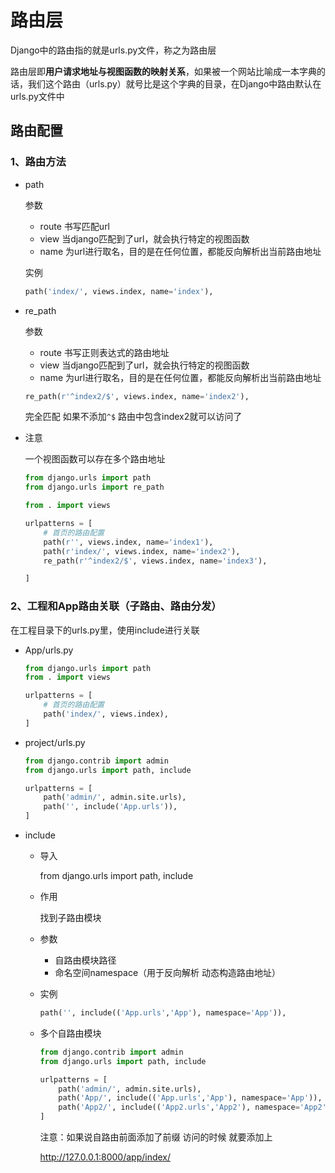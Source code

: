 # 路由层

Django中的路由指的就是urls.py文件，称之为路由层

路由层即**用户请求地址与视图函数的映射关系**，如果被一个网站比喻成一本字典的话，我们这个路由（urls.py）就号比是这个字典的目录，在Django中路由默认在urls.py文件中



## 路由配置

### 1、路由方法

+ path

  参数

  + route  书写匹配url
  + view   当django匹配到了url，就会执行特定的视图函数
  + name  为url进行取名，目的是在任何位置，都能反向解析出当前路由地址

  实例

  ```python
  path('index/', views.index, name='index'),
  ```

+ re_path

  参数

  + route  书写正则表达式的路由地址
  + view   当django匹配到了url，就会执行特定的视图函数
  + name  为url进行取名，目的是在任何位置，都能反向解析出当前路由地址

  ```python
  re_path(r'^index2/$', views.index, name='index2'),
  ```

  完全匹配  如果不添加`^$` 路由中包含index2就可以访问了

+ 注意

  一个视图函数可以存在多个路由地址

  ```python
  from django.urls import path
  from django.urls import re_path
  
  from . import views
  
  urlpatterns = [
      # 首页的路由配置
      path(r'', views.index, name='index1'),
      path(r'index/', views.index, name='index2'),
      re_path(r'^index2/$', views.index, name='index3'),
  
  ]
  ```

### 2、工程和App路由关联（子路由、路由分发）

在工程目录下的urls.py里，使用include进行关联

+ App/urls.py

  ```python
  from django.urls import path
  from . import views
  
  urlpatterns = [
      # 首页的路由配置
      path('index/', views.index),
  ]
  ```

+ project/urls.py

  ```python
  from django.contrib import admin
  from django.urls import path, include
  
  urlpatterns = [
      path('admin/', admin.site.urls),
      path('', include('App.urls')),
  ]
  ```

+ include

  + 导入

    from django.urls import path, include

  + 作用

    找到子路由模块

  + 参数

    + 自路由模块路径
    + 命名空间namespace（用于反向解析 动态构造路由地址）

  + 实例

    ```python
    path('', include(('App.urls','App'), namespace='App')),
    ```

  + 多个自路由模块

    ```python
    from django.contrib import admin
    from django.urls import path, include
    
    urlpatterns = [
        path('admin/', admin.site.urls),
        path('App/', include(('App.urls','App'), namespace='App')),
        path('App2/', include(('App2.urls','App2'), namespace='App2')),
    ]
    ```

    注意：如果说自路由前面添加了前缀  访问的时候 就要添加上

    http://127.0.0.1:8000/app/index/

